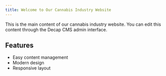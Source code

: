 ```yaml
---
title: Welcome to Our Cannabis Industry Website
---
```


This is the main content of our cannabis industry website. You can edit this content through the Decap CMS admin interface.

## Features
- Easy content management
- Modern design
- Responsive layout